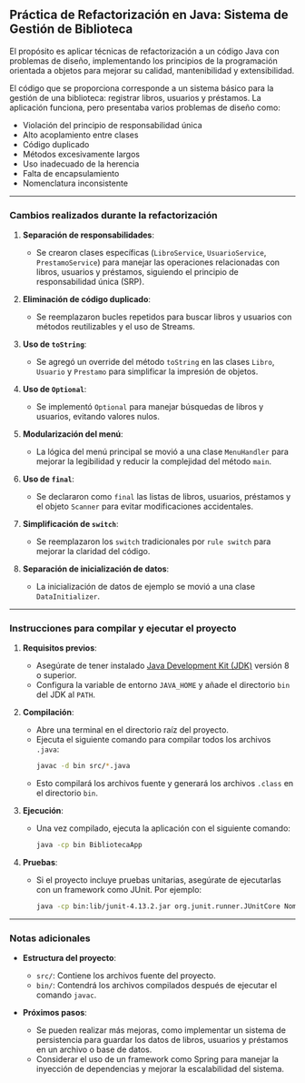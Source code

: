 ## Práctica de Refactorización en Java: Sistema de Gestión de Biblioteca

El propósito es aplicar técnicas de refactorización a un código Java con problemas de diseño, implementando los principios de la programación orientada a objetos para mejorar su calidad, mantenibilidad y extensibilidad.

El código que se proporciona corresponde a un sistema básico para la gestión de una biblioteca: registrar libros, usuarios y préstamos. La aplicación funciona, pero presentaba varios problemas de diseño como:

- Violación del principio de responsabilidad única
- Alto acoplamiento entre clases
- Código duplicado
- Métodos excesivamente largos
- Uso inadecuado de la herencia
- Falta de encapsulamiento
- Nomenclatura inconsistente

---

### Cambios realizados durante la refactorización

1. **Separación de responsabilidades**:
   - Se crearon clases específicas (`LibroService`, `UsuarioService`, `PrestamoService`) para manejar las operaciones relacionadas con libros, usuarios y préstamos, siguiendo el principio de responsabilidad única (SRP).

2. **Eliminación de código duplicado**:
   - Se reemplazaron bucles repetidos para buscar libros y usuarios con métodos reutilizables y el uso de Streams.

3. **Uso de `toString`**:
   - Se agregó un override del método `toString` en las clases `Libro`, `Usuario` y `Prestamo` para simplificar la impresión de objetos.

4. **Uso de `Optional`**:
   - Se implementó `Optional` para manejar búsquedas de libros y usuarios, evitando valores nulos.

5. **Modularización del menú**:
   - La lógica del menú principal se movió a una clase `MenuHandler` para mejorar la legibilidad y reducir la complejidad del método `main`.

6. **Uso de `final`**:
   - Se declararon como `final` las listas de libros, usuarios, préstamos y el objeto `Scanner` para evitar modificaciones accidentales.

7. **Simplificación de `switch`**:
   - Se reemplazaron los `switch` tradicionales por `rule switch` para mejorar la claridad del código.

8. **Separación de inicialización de datos**:
   - La inicialización de datos de ejemplo se movió a una clase `DataInitializer`.

---

### Instrucciones para compilar y ejecutar el proyecto

1. **Requisitos previos**:
   - Asegúrate de tener instalado [Java Development Kit (JDK)](https://www.oracle.com/java/technologies/javase-downloads.html) versión 8 o superior.
   - Configura la variable de entorno `JAVA_HOME` y añade el directorio `bin` del JDK al `PATH`.

2. **Compilación**:
   - Abre una terminal en el directorio raíz del proyecto.
   - Ejecuta el siguiente comando para compilar todos los archivos `.java`:
     ```bash
     javac -d bin src/*.java
     ```
   - Esto compilará los archivos fuente y generará los archivos `.class` en el directorio `bin`.

3. **Ejecución**:
   - Una vez compilado, ejecuta la aplicación con el siguiente comando:
     ```bash
     java -cp bin BibliotecaApp
     ```

4. **Pruebas**:
   - Si el proyecto incluye pruebas unitarias, asegúrate de ejecutarlas con un framework como JUnit. Por ejemplo:
     ```bash
     java -cp bin:lib/junit-4.13.2.jar org.junit.runner.JUnitCore NombreDeLaClaseDePrueba
     ```

---

### Notas adicionales

- **Estructura del proyecto**:
  - `src/`: Contiene los archivos fuente del proyecto.
  - `bin/`: Contendrá los archivos compilados después de ejecutar el comando `javac`.

- **Próximos pasos**:
  - Se pueden realizar más mejoras, como implementar un sistema de persistencia para guardar los datos de libros, usuarios y préstamos en un archivo o base de datos.
  - Considerar el uso de un framework como Spring para manejar la inyección de dependencias y mejorar la escalabilidad del sistema.